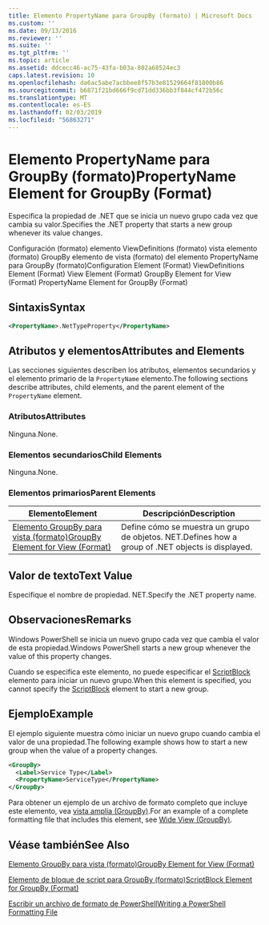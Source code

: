 ```yaml
---
title: Elemento PropertyName para GroupBy (formato) | Microsoft Docs
ms.custom: ''
ms.date: 09/13/2016
ms.reviewer: ''
ms.suite: ''
ms.tgt_pltfrm: ''
ms.topic: article
ms.assetid: ddcecc46-ac75-43fa-b03a-802a68524ec3
caps.latest.revision: 10
ms.openlocfilehash: da6ac5abe7acbbee8f57b3e81529664f81800b86
ms.sourcegitcommit: b6871f21bd666f9cd71dd336bb3f844cf472b56c
ms.translationtype: MT
ms.contentlocale: es-ES
ms.lasthandoff: 02/03/2019
ms.locfileid: "56863271"
---
```

# <a name="propertyname-element-for-groupby-format"></a><span data-ttu-id="5fd14-102">Elemento PropertyName para GroupBy (formato)</span><span class="sxs-lookup"><span data-stu-id="5fd14-102">PropertyName Element for GroupBy (Format)</span></span>

<span data-ttu-id="5fd14-103">Especifica la propiedad de .NET que se inicia un nuevo grupo cada vez que cambia su valor.</span><span class="sxs-lookup"><span data-stu-id="5fd14-103">Specifies the .NET property that starts a new group whenever its value changes.</span></span>

<span data-ttu-id="5fd14-104">Configuración (formato) elemento ViewDefinitions (formato) vista elemento (formato) GroupBy elemento de vista (formato) del elemento PropertyName para GroupBy (formato)</span><span class="sxs-lookup"><span data-stu-id="5fd14-104">Configuration Element (Format) ViewDefinitions Element (Format) View Element (Format) GroupBy Element for View (Format) PropertyName Element for GroupBy (Format)</span></span>

## <a name="syntax"></a><span data-ttu-id="5fd14-105">Sintaxis</span><span class="sxs-lookup"><span data-stu-id="5fd14-105">Syntax</span></span>

```xml
<PropertyName>.NetTypeProperty</PropertyName>
```

## <a name="attributes-and-elements"></a><span data-ttu-id="5fd14-106">Atributos y elementos</span><span class="sxs-lookup"><span data-stu-id="5fd14-106">Attributes and Elements</span></span>

<span data-ttu-id="5fd14-107">Las secciones siguientes describen los atributos, elementos secundarios y el elemento primario de la `PropertyName` elemento.</span><span class="sxs-lookup"><span data-stu-id="5fd14-107">The following sections describe attributes, child elements, and the parent element of the `PropertyName` element.</span></span>

### <a name="attributes"></a><span data-ttu-id="5fd14-108">Atributos</span><span class="sxs-lookup"><span data-stu-id="5fd14-108">Attributes</span></span>

<span data-ttu-id="5fd14-109">Ninguna.</span><span class="sxs-lookup"><span data-stu-id="5fd14-109">None.</span></span>

### <a name="child-elements"></a><span data-ttu-id="5fd14-110">Elementos secundarios</span><span class="sxs-lookup"><span data-stu-id="5fd14-110">Child Elements</span></span>

<span data-ttu-id="5fd14-111">Ninguna.</span><span class="sxs-lookup"><span data-stu-id="5fd14-111">None.</span></span>

### <a name="parent-elements"></a><span data-ttu-id="5fd14-112">Elementos primarios</span><span class="sxs-lookup"><span data-stu-id="5fd14-112">Parent Elements</span></span>

|<span data-ttu-id="5fd14-113">Elemento</span><span class="sxs-lookup"><span data-stu-id="5fd14-113">Element</span></span>|<span data-ttu-id="5fd14-114">Descripción</span><span class="sxs-lookup"><span data-stu-id="5fd14-114">Description</span></span>|
|-------------|-----------------|
|[<span data-ttu-id="5fd14-115">Elemento GroupBy para vista (formato)</span><span class="sxs-lookup"><span data-stu-id="5fd14-115">GroupBy Element for View (Format)</span></span>](./groupby-element-for-view-format.md)|<span data-ttu-id="5fd14-116">Define cómo se muestra un grupo de objetos. NET.</span><span class="sxs-lookup"><span data-stu-id="5fd14-116">Defines how a group of .NET objects is displayed.</span></span>|

## <a name="text-value"></a><span data-ttu-id="5fd14-117">Valor de texto</span><span class="sxs-lookup"><span data-stu-id="5fd14-117">Text Value</span></span>

<span data-ttu-id="5fd14-118">Especifique el nombre de propiedad. NET.</span><span class="sxs-lookup"><span data-stu-id="5fd14-118">Specify the .NET property name.</span></span>

## <a name="remarks"></a><span data-ttu-id="5fd14-119">Observaciones</span><span class="sxs-lookup"><span data-stu-id="5fd14-119">Remarks</span></span>

<span data-ttu-id="5fd14-120">Windows PowerShell se inicia un nuevo grupo cada vez que cambia el valor de esta propiedad.</span><span class="sxs-lookup"><span data-stu-id="5fd14-120">Windows PowerShell starts a new group whenever the value of this property changes.</span></span>

<span data-ttu-id="5fd14-121">Cuando se especifica este elemento, no puede especificar el [ScriptBlock](./scriptblock-element-for-groupby-format.md) elemento para iniciar un nuevo grupo.</span><span class="sxs-lookup"><span data-stu-id="5fd14-121">When this element is specified, you cannot specify the [ScriptBlock](./scriptblock-element-for-groupby-format.md) element to start a new group.</span></span>

## <a name="example"></a><span data-ttu-id="5fd14-122">Ejemplo</span><span class="sxs-lookup"><span data-stu-id="5fd14-122">Example</span></span>

<span data-ttu-id="5fd14-123">El ejemplo siguiente muestra cómo iniciar un nuevo grupo cuando cambia el valor de una propiedad.</span><span class="sxs-lookup"><span data-stu-id="5fd14-123">The following example shows how to start a new group when the value of a property changes.</span></span>

```xml
<GroupBy>
  <Label>Service Type</Label>
  <PropertyName>ServiceType</PropertyName>
</GroupBy>

```

<span data-ttu-id="5fd14-124">Para obtener un ejemplo de un archivo de formato completo que incluye este elemento, vea [vista amplia (GroupBy)](./wide-view-groupby.md).</span><span class="sxs-lookup"><span data-stu-id="5fd14-124">For an example of a complete formatting file that includes this element, see [Wide View (GroupBy)](./wide-view-groupby.md).</span></span>

## <a name="see-also"></a><span data-ttu-id="5fd14-125">Véase también</span><span class="sxs-lookup"><span data-stu-id="5fd14-125">See Also</span></span>

[<span data-ttu-id="5fd14-126">Elemento GroupBy para vista (formato)</span><span class="sxs-lookup"><span data-stu-id="5fd14-126">GroupBy Element for View (Format)</span></span>](./groupby-element-for-view-format.md)

[<span data-ttu-id="5fd14-127">Elemento de bloque de script para GroupBy (formato)</span><span class="sxs-lookup"><span data-stu-id="5fd14-127">ScriptBlock Element for GroupBy (Format)</span></span>](./scriptblock-element-for-groupby-format.md)

[<span data-ttu-id="5fd14-128">Escribir un archivo de formato de PowerShell</span><span class="sxs-lookup"><span data-stu-id="5fd14-128">Writing a PowerShell Formatting File</span></span>](./writing-a-powershell-formatting-file.md)
